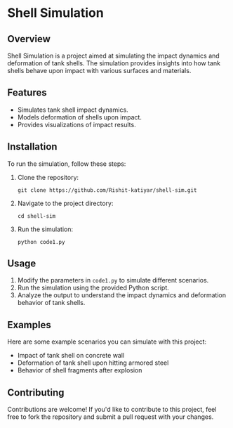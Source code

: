 # Shell Simulation

## Overview
Shell Simulation is a project aimed at simulating the impact dynamics and deformation of tank shells. The simulation provides insights into how tank shells behave upon impact with various surfaces and materials.

## Features
- Simulates tank shell impact dynamics.
- Models deformation of shells upon impact.
- Provides visualizations of impact results.

## Installation
To run the simulation, follow these steps:
1. Clone the repository:
   ```
   git clone https://github.com/Rishit-katiyar/shell-sim.git
   ```
2. Navigate to the project directory:
   ```
   cd shell-sim
   ```
3. Run the simulation:
   ```
   python code1.py
   ```

## Usage
1. Modify the parameters in `code1.py` to simulate different scenarios.
2. Run the simulation using the provided Python script.
3. Analyze the output to understand the impact dynamics and deformation behavior of tank shells.

## Examples
Here are some example scenarios you can simulate with this project:
- Impact of tank shell on concrete wall
- Deformation of tank shell upon hitting armored steel
- Behavior of shell fragments after explosion

## Contributing
Contributions are welcome! If you'd like to contribute to this project, feel free to fork the repository and submit a pull request with your changes.
